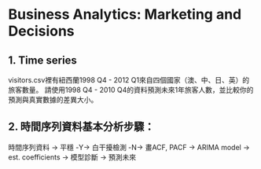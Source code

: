 # Business Analytics: Marketing and Decisions 
## 1. Time series
visitors.csv裡有紐西蘭1998 Q4 - 2012 Q1來自四個國家（澳、中、日、英）的旅客數量。
請使用1998 Q4 - 2010 Q4的資料預測未來1年旅客人數，並比較你的預測與真實數據的差異大小。

## 2. 時間序列資料基本分析步驟：
時間序列資料 -> 
平穩 -Y-> 
白干擾檢測 -N-> 
畫ACF, PACF -> 
ARIMA model -> 
est. coefficients -> 
模型診斷 -> 
預測未來
